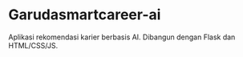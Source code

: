# Garudasmartcareer-ai

Aplikasi rekomendasi karier berbasis AI. Dibangun dengan Flask dan HTML/CSS/JS.

